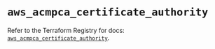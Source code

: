 # `aws_acmpca_certificate_authority`

Refer to the Terraform Registry for docs: [`aws_acmpca_certificate_authority`](https://registry.terraform.io/providers/hashicorp/aws/5.98.0/docs/resources/acmpca_certificate_authority).
